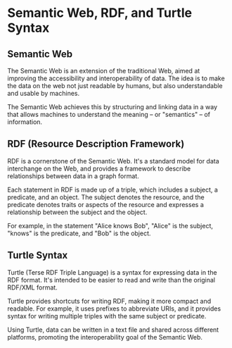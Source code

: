 # Semantic Web, RDF, and Turtle Syntax

## Semantic Web

The Semantic Web is an extension of the traditional Web, aimed at improving the accessibility and interoperability of data. The idea is to make the data on the web not just readable by humans, but also understandable and usable by machines.

The Semantic Web achieves this by structuring and linking data in a way that allows machines to understand the meaning – or "semantics" – of information.

## RDF (Resource Description Framework)

RDF is a cornerstone of the Semantic Web. It's a standard model for data interchange on the Web, and provides a framework to describe relationships between data in a graph format.

Each statement in RDF is made up of a triple, which includes a subject, a predicate, and an object. The subject denotes the resource, and the predicate denotes traits or aspects of the resource and expresses a relationship between the subject and the object.

For example, in the statement "Alice knows Bob", "Alice" is the subject, "knows" is the predicate, and "Bob" is the object.

## Turtle Syntax

Turtle (Terse RDF Triple Language) is a syntax for expressing data in the RDF format. It's intended to be easier to read and write than the original RDF/XML format.

Turtle provides shortcuts for writing RDF, making it more compact and readable. For example, it uses prefixes to abbreviate URIs, and it provides syntax for writing multiple triples with the same subject or predicate.

Using Turtle, data can be written in a text file and shared across different platforms, promoting the interoperability goal of the Semantic Web.
